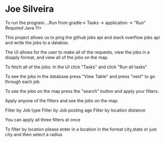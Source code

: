 # Joe Silveira

To run the program....Run from gradle-> Tasks -> application -> "Run"
*Required*
Java 11+


This project allows us to ping the github jobs api and stack overflow jobs api and write the jobs to a databse.

The UI allows for the user to make all of the requests, view the jobs in a disaply format, and view all of the jobs on the map.

To fetch all of the jobs: In the UI click "Tasks" and click "Run all tasks"

To see the jobs in the database press "View Table" and press "next" to go through each job

To see the jobs on the map press the "search" button and apply your filters.


Apply anyone of the filters and see the jobs on the map.

Filter by Job type
Filter by Job posting age
Filter by location distance

You can apply all three filters at once

To filter by location please enter in a location in the format city,state or just city
and then select a radius




